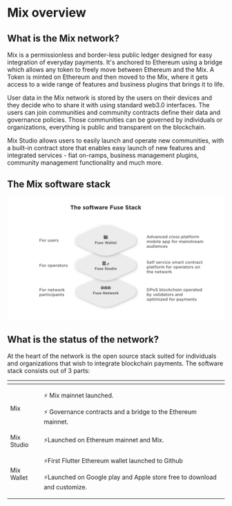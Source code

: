 # Mix overview

## What is the Mix network?

Mix is a permissionless and border-less public ledger designed for easy integration of everyday payments. It's anchored to Ethereum using a bridge which allows any token to freely move between Ethereum and the Mix. A Token is minted on Ethereum and then moved to the Mix, where it gets access to a wide range of features and business plugins that brings it to life.

User data in the Mix network is stored by the users on their devices and they decide who to share it with using standard web3.0 interfaces. The users can join communities and community contracts define their data and governance policies. Those communities can be governed by individuals or organizations, everything is public and transparent on the blockchain.

Mix Studio allows users to easily launch and operate new communities, with a built-in contract store that enables easy launch of new features and integrated services - fiat on-ramps, business management plugins, community management functionality and much more.

## The Mix software stack

![](.gitbook/assets/fuse-network-architecture2.jpg)

## What is the status of the network?

At the heart of the network is the open source stack suited for individuals and organizations that wish to integrate blockchain payments. The software stack consists out of 3 parts:

<table>
  <thead>
    <tr>
      <th style="text-align:left"></th>
      <th style="text-align:left"></th>
    </tr>
  </thead>
  <tbody>
    <tr>
      <td style="text-align:left">Mix</td>
      <td style="text-align:left">
        <p>&#x26A1; Mix mainnet launched.</p>
        <p>&#x26A1; Governance contracts and a bridge to the Ethereum mainnet.</p>
      </td>
    </tr>
    <tr>
      <td style="text-align:left">Mix Studio</td>
      <td style="text-align:left">&#x26A1;Launched on Ethereum mainnet and Mix.</td>
    </tr>
    <tr>
      <td style="text-align:left">Mix Wallet</td>
      <td style="text-align:left">
        <p>&#x26A1;First Flutter Ethereum wallet launched to Github</p>
        <p>&#x26A1;Launched on Google play and Apple store free to download and customize.</p>
      </td>
    </tr>
  </tbody>
</table>


